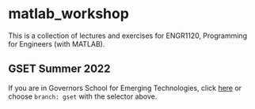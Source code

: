 # matlab_workshop
This is a collection of lectures and exercises for ENGR1120, Programming for Engineers (with MATLAB).

## GSET Summer 2022
If you are in Governors School for Emerging Technologies, click [here](link) or choose `branch: gset` with the selector above. 
